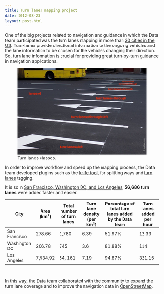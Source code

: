 ```yaml
---
title: Turn lanes mapping project
date: 2012-08-23
layout: post.html
---
```


One of the big projects related to navigation and guidance in which the Data team participated was the turn lanes mapping in more than [30 cities in the US](https://github.com/mapbox/mapping/issues/180).
Turn-lanes provide directional information to the ongoing vehicles and the lane information to be chosen for the vehicles changing their direction. So, turn lane information is crucial for providing great turn-by-turn guidance in navigation applications.

<figure class="align-center">
  <img src="/assets/images/mapping_4.jpg"/>
  <figcaption>Turn lanes classes.</figcaption>
</figure>

In order to improve workflow and speed up the mapping process, the Data team developed plugins such as the [knife tool](https://wiki.openstreetmap.org/wiki/JOSM/Plugins/Knife-tool), for splitting ways and [turn lanes](https://github.com/JOSM/turnlanes-tagging/blob/master/README.md) tagging.

It is so in [San Francisco, Washington DC, and Los Angeles](https://github.com/mapbox/mapping/issues/153), <b>56,686 turn lanes</b> were added faster and easier.

<table class="table">
  <thead>
    <tr>
      <th scope="col">City</th>    
      <th scope="col">Area (km²)</th>     
      <th scope="col">Total number of turn lanes</th>
      <th scope="col">Turn lane density (per km²)</th>
      <th scope="col">Porcentage of total turn lanes added by the Data team</th>
      <th scope="col">Turn lanes added per hour</th>      
    </tr>
  </thead>
  <tbody>
    <tr>
      <td>San Francisco</td>
      <td>278.66</td>
      <td>1,780</td>
      <td>6.39</td>
      <td>51.97%</td>
      <td>12.33</td>      
    </tr>
    <tr>
      <td>Washington DC</td>
      <td>206.78</td>
      <td>745</td>
      <td>3.6</td>
      <td>81.88%</td>
      <td>114</td>         
    </tr>
    <tr>
      <td>Los Angeles</td>
      <td>7,534.92</td>
      <td>54, 161</td>
      <td>7.19</td>
      <td>94.87%</td>
      <td>321.15</td>         
    </tr>    
  </tbody>
</table>
</br>

In this way, the Data team collaborated with the community to expand the turn lane coverage and to improve the navigation data in [OpenStreetMap](https://www.openstreetmap.org/).
